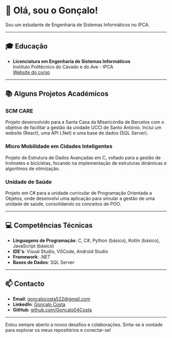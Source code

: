 # 👋 Olá, sou  o Gonçalo!

Sou um estudante de Engenharia de Sistemas Informáticos no IPCA. 

---

## 🎓 Educação
- **Licenciatura em Engenharia de Sistemas Informáticos**  
  Instituto Politécnico do Cávado e do Ave - IPCA  
  [Website do curso](https://est.ipca.pt/curso/engenharia-de-sistemas-informaticos/)  

---

## 📚 Alguns Projetos Académicos

### SCM CARE
Projeto desenvolvido para a Santa Casa da Misericórdia de Barcelos com o objetivo de facilitar a gestão da unidade UCCI de Santo António. Inclui um website (React), uma API (.Net) e uma base de dados (SQL Server).

### Micro Mobilidade em Cidades Inteligentes
Projeto de Estrutura de Dados Avançadas em C, voltado para a gestão de trotinetes e bicicletas, focando na implementação de estruturas dinâmicas e algoritmos de otimização.

### Unidade de Saúde
Projeto em C# para a unidade curricular de Programação Orientada a Objetos, onde desenvolvi uma aplicação para simular a gestão de uma unidade de saúde, consolidando os conceitos de POO.

---

## 💻 Competências Técnicas
- **Linguagens de Programação**: C, C#, Python (básico), Kotlin (básico), JavaScript (básico)
- **IDE's**: Visual Studio, VSCode, Android Studio
- **Framework**: .NET
- **Bases de Dados**: SQL Server

---

## 📫 Contacto
- **Email**: goncalocosta522@gmail.com
- **LinkedIn**: [Gonçalo Costa](https://www.linkedin.com/in/gon%C3%A7alo-costa-3b3230288/)
- **GitHub**: [github.com/Goncalo04Costa](https://github.com/Goncalo04Costa)

---

Estou sempre aberto a novos desafios e colaborações. Sinta-se à vontade para explorar os meus repositórios e conectar-se!
